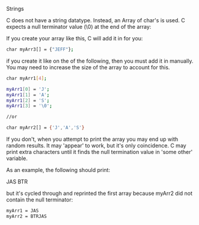 Strings

C does not have a string datatype.  Instead, an Array of char's is used.  C expects a null terminator value (\0) at the end of the array:

If you create your array like this, C will add it in for you:

```sh
char myArr3[] = {"JEFF"};
```

if you create it like on the of the following, then you must add it in manually.  You may need to increase the size of the array to account for this.

```sh
char myArr1[4];

myArr1[0] = 'J';
myArr1[1] = 'A';
myArr1[2] = 'S';
myArr1[3] = '\0';

//or

char myArr2[] = {'J','A','S'}
```

If you don't, when you attempt to print the array you may end up with random results.  It may 'appear' to work, but it's only coincidence.  C may print extra characters until it finds the null termination value in 'some other' variable. 

As an example, the following should print:

JAS
BTR

but it's cycled through and reprinted the first array because myArr2 did not contain the null terminator:

```sh
myArr1 = JAS
myArr2 = BTRJAS
```
